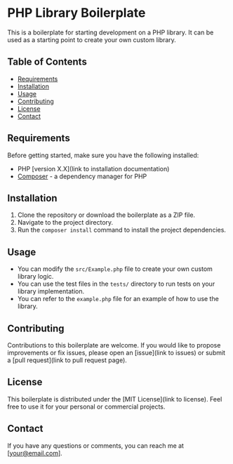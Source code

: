 # PHP Library Boilerplate

This is a boilerplate for starting development on a PHP library. It can be used as a starting point to create your own custom library.

## Table of Contents
- [Requirements](#requirements)
- [Installation](#installation)
- [Usage](#usage)
- [Contributing](#contributing)
- [License](#license)
- [Contact](#contact)

## Requirements

Before getting started, make sure you have the following installed:

- PHP [version X.X](link to installation documentation)
- [Composer](https://getcomposer.org/) - a dependency manager for PHP

## Installation

1. Clone the repository or download the boilerplate as a ZIP file.
2. Navigate to the project directory.
3. Run the `composer install` command to install the project dependencies.

## Usage

- You can modify the `src/Example.php` file to create your own custom library logic.
- You can use the test files in the `tests/` directory to run tests on your library implementation.
- You can refer to the `example.php` file for an example of how to use the library.

## Contributing

Contributions to this boilerplate are welcome. If you would like to propose improvements or fix issues, please open an [issue](link to issues) or submit a [pull request](link to pull request page).

## License

This boilerplate is distributed under the [MIT License](link to license). Feel free to use it for your personal or commercial projects.

## Contact

If you have any questions or comments, you can reach me at [your@email.com].
